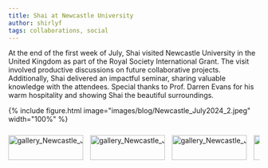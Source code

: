 ```yaml
---
title: Shai at Newcastle University
author: shirlyf
tags: collaborations, social
---
```


At the end of the first week of July, Shai visited Newcastle University in the United Kingdom as part of the Royal Society International Grant.
The visit involved productive discussions on future collaborative projects. Additionally, Shai delivered an impactful seminar, sharing valuable knowledge with the attendees.
Special thanks to Prof. Darren Evans for his warm hospitality and showing Shai the beautiful surroundings.

{%
  include figure.html
  image="images/blog/Newcastle_July2024_2.jpeg"
  width="100%"
%}

<div class="scrollable-gallery">
    <div class="thumbnails">
        
<!-- Repeat this block for each image in the set -->

<a href="https://ecomplab.com/images/blog/Newcastle_July2024_1.jpeg" data-lightbox="gallery_Newcastle_July2024" data-title="Shai's Visit to Newcastle University, July 2024  - 1">
        <img src="https://ecomplab.com/images/blog/Newcastle_July2024_1.jpeg" alt="gallery_Newcastle_July2024" style="width:100%;max-width:150px">
</a>
<a href="https://ecomplab.com/images/blog/Newcastle_July2024_3.jpeg" data-lightbox="gallery_Newcastle_July2024" data-title="Shai's Visit to Newcastle University, July 2024 - 2">
        <img src="https://ecomplab.com/images/blog/Newcastle_July2024_3.jpeg" alt="gallery_Newcastle_July2024" style="width:100%;max-width:150px">
</a>
<a href="https://ecomplab.com/images/blog/Newcastle_July2024_4.jpeg" data-lightbox="gallery_Newcastle_July2024" data-title="Shai's Visit to Newcastle University, July 2024 - 3">
        <img src="https://ecomplab.com/images/blog/cNewcastle_July2024_4.jpeg" alt="gallery_Newcastle_July2024" style="width:100%;max-width:150px">
</a>
<a href="https://ecomplab.com/images/blog/Newcastle_July2024_5.jpeg" data-lightbox="gallery_Newcastle_July2024" data-title="Shai's Visit to Newcastle University, July 2024 - 4">
        <img src="https://ecomplab.com/images/blog/Newcastle_July2024_5.jpeg" alt="gallery_Newcastle_July2024" style="width:100%;max-width:150px">
</a>
<a href="https://ecomplab.com/images/blog/Newcastle_July2024_6.jpeg" data-lightbox="gallery_Newcastle_July2024" data-title="Shai's Visit to Newcastle University, July 2024 - 5">
        <img src="https://ecomplab.com/images/blog/Newcastle_July2024_6.jpeg" alt="gallery_Newcastle_July2024" style="width:100%;max-width:150px">
</a>
<a href="https://ecomplab.com/images/blog/Newcastle_July2024_2.jpeg" data-lightbox="gallery_Newcastle_July2024" data-title="Shai's Visit to Newcastle University, July 2024 - 6">
        <img src="https://ecomplab.com/images/blog/Newcastle_July2024_2.jpeg" alt="gallery_Newcastle_July2024" style="width:100%;max-width:150px">
</a>
    </div>
</div>


<!-- Lightbox2 JS and CSS -->
<link href="https://cdnjs.cloudflare.com/ajax/libs/lightbox2/2.11.3/css/lightbox.min.css" rel="stylesheet">
<script src="https://cdnjs.cloudflare.com/ajax/libs/lightbox2/2.11.3/js/lightbox-plus-jquery.min.js"></script>



<!-- Additional CSS for Scrollable Gallery -->
<style>
    .scrollable-gallery {
        overflow-x: auto;
        white-space: nowrap;
        padding: 10px 0;
    }

    .thumbnails a {
        display: inline-block;
        margin-right: 10px;
    }

    .thumbnails img {
        width: 50px;
        height: 50px; /* Adjust the height as needed */
        vertical-align: middle;
    }
</style>

